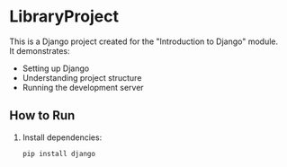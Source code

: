 # LibraryProject

This is a Django project created for the "Introduction to Django" module.  
It demonstrates:
- Setting up Django
- Understanding project structure
- Running the development server

## How to Run
1. Install dependencies:
   ```bash
   pip install django



